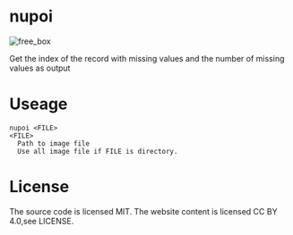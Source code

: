 # nupoi
![free_box](https://user-images.githubusercontent.com/90143019/165056876-74036d4f-1d14-42a4-b1b3-bc8c5682e66f.png)

Get the index of the record with missing values and the number of missing values as output

# Useage
```
nupoi <FILE>
<FILE>
  Path to image file
  Use all image file if FILE is directory.

```
# License
The source code is licensed MIT. The website content is licensed CC BY 4.0,see LICENSE.
